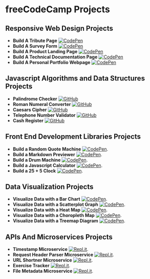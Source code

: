 # freeCodeCamp Projects

## Responsive Web Design Projects

- **Build A Tribute Page** [![CodePen](https://img.shields.io/badge/Codepen-000000?style=for-the-badge&logo=codepen&logoColor=white)](https://codepen.io/googoldkhan/full/LYWyRYK)
- **Build A Survey Form** [![CodePen](https://img.shields.io/badge/Codepen-000000?style=for-the-badge&logo=codepen&logoColor=white)](https://codepen.io/googoldkhan/full/LYWyWQV)
- **Build A Product Landing Page** [![CodePen](https://img.shields.io/badge/Codepen-000000?style=for-the-badge&logo=codepen&logoColor=white)](https://codepen.io/googoldkhan/full/MWpmMpJ)
- **Build A Technical Documentation Page** [![CodePen](https://img.shields.io/badge/Codepen-000000?style=for-the-badge&logo=codepen&logoColor=white)](https://codepen.io/googoldkhan/full/ExWXeVp)
- **Build A Personal Portfolio Webpage** [![CodePen](https://img.shields.io/badge/Codepen-000000?style=for-the-badge&logo=codepen&logoColor=white)](https://codepen.io/googoldkhan/full/xxqrvGJ)

## Javascript Algorithms and Data Structures Projects

- **Palindrome Checker** [![GitHub](https://img.shields.io/badge/github-%23121011.svg?style=for-the-badge&logo=github&logoColor=white)](https://github.com/GoogolDKhan/JavaScript-DSA/blob/main/PalindromeChecker.js)
- **Roman Numeral Converter** [![GitHub](https://img.shields.io/badge/github-%23121011.svg?style=for-the-badge&logo=github&logoColor=white)](https://github.com/GoogolDKhan/JavaScript-DSA/blob/main/RomanNumeralConverter.js)
- **Caesars Cipher** [![GitHub](https://img.shields.io/badge/github-%23121011.svg?style=for-the-badge&logo=github&logoColor=white)](https://github.com/GoogolDKhan/JavaScript-DSA/blob/main/CaesarsCipher.js)
- **Telephone Number Validator** [![GitHub](https://img.shields.io/badge/github-%23121011.svg?style=for-the-badge&logo=github&logoColor=white)](https://github.com/GoogolDKhan/JavaScript-DSA/blob/main/TelephoneNumberValidator.js)
- **Cash Register** [![GitHub](https://img.shields.io/badge/github-%23121011.svg?style=for-the-badge&logo=github&logoColor=white)](https://github.com/GoogolDKhan/JavaScript-DSA/blob/main/CashRegister.js)

## Front End Development Libraries Projects

- **Build a Random Quote Machine** [![CodePen](https://img.shields.io/badge/Codepen-000000?style=for-the-badge&logo=codepen&logoColor=white)](https://codepen.io/googoldkhan/full/abJjPPr).
- **Build a Markdown Previewer** [![CodePen](https://img.shields.io/badge/Codepen-000000?style=for-the-badge&logo=codepen&logoColor=white)](https://codepen.io/googoldkhan/full/YzZOeJV).
- **Build a Drum Machine** [![CodePen](https://img.shields.io/badge/Codepen-000000?style=for-the-badge&logo=codepen&logoColor=white)](https://codepen.io/googoldkhan/full/Rwpepad).
- **Build a Javascript Calculator** [![CodePen](https://img.shields.io/badge/Codepen-000000?style=for-the-badge&logo=codepen&logoColor=white)](https://codepen.io/googoldkhan/full/mdWzQYz).
- **Build a 25 + 5 Clock** [![CodePen](https://img.shields.io/badge/Codepen-000000?style=for-the-badge&logo=codepen&logoColor=white)](https://codepen.io/googoldkhan/full/vYxQmPX).

## Data Visualization Projects

- **Visualize Data with a Bar Chart** [![CodePen](https://img.shields.io/badge/Codepen-000000?style=for-the-badge&logo=codepen&logoColor=white)](https://codepen.io/googoldkhan/full/ExWGoRv).
- **Visualize Data with a Scatterplot Graph** [![CodePen](https://img.shields.io/badge/Codepen-000000?style=for-the-badge&logo=codepen&logoColor=white)](https://codepen.io/googoldkhan/full/dyvaKXq).
- **Visualize Data with a Heat Map** [![CodePen](https://img.shields.io/badge/Codepen-000000?style=for-the-badge&logo=codepen&logoColor=white)](https://codepen.io/googoldkhan/full/rNyEbKq).
- **Visualize Data with a Choropleth Map** [![CodePen](https://img.shields.io/badge/Codepen-000000?style=for-the-badge&logo=codepen&logoColor=white)](https://codepen.io/googoldkhan/full/GRWVqrY).
- **Visualize Data with a Treemap Diagram** [![CodePen](https://img.shields.io/badge/Codepen-000000?style=for-the-badge&logo=codepen&logoColor=white)](https://codepen.io/googoldkhan/full/gOmVgNV).

## APIs And Microservices Projects

- **Timestamp Microservice** [![Repl.it](https://img.shields.io/badge/Repl.it-%230D101E.svg?style=for-the-badge&logo=replit&logoColor=white)](https://project-timestamp.googoldkhan.repl.co/).
- **Request Header Parser Microservice** [![Repl.it](https://img.shields.io/badge/Repl.it-%230D101E.svg?style=for-the-badge&logo=replit&logoColor=white)](https://project-headerparser.googoldkhan.repl.co/).
- **URL Shortner Microservice** [![Repl.it](https://img.shields.io/badge/Repl.it-%230D101E.svg?style=for-the-badge&logo=replit&logoColor=white)](https://project-urlshortener.googoldkhan.repl.co/).
- **Exercise Tracker** [![Repl.it](https://img.shields.io/badge/Repl.it-%230D101E.svg?style=for-the-badge&logo=replit&logoColor=white)](https://sarfaraz-project-exercisetracker.googoldkhan.repl.co/).
- **File Metadata Microservice** [![Repl.it](https://img.shields.io/badge/Repl.it-%230D101E.svg?style=for-the-badge&logo=replit&logoColor=white)](https://project-filemetadata.googoldkhan.repl.co/).
